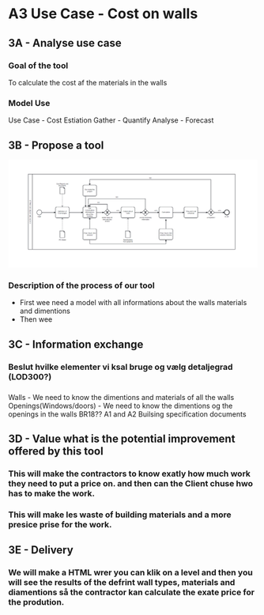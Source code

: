 # A3 Use Case - Cost on walls
## 3A - Analyse use case
### Goal of the tool
To calculate the cost af the materials in the walls
### Model Use
Use Case - Cost Estiation
Gather - Quantify
Analyse - Forecast

## 3B - Propose a tool
![image](https://github.com/AnjaHolmquist/Assignment-A3/blob/main/BPMN%202.0.png)
### Description of the process of our tool
- First wee need a model with all informations about the walls materials and dimentions
- Then wee

## 3C - Information exchange
### Beslut hvilke elementer vi ksal bruge og vælg detaljegrad (LOD300?)
### 
Walls - We need to know the dimentions and materials of all the walls
Openings(Windows/doors) - We need to know the dimentions og the openings in the walls
BR18??
A1 and A2
Builsing specification documents

## 3D - Value what is the potential improvement offered by this tool
### This will make the contractors to know exatly how much work they need to put a price on. and then can the Client chuse hwo has to make the work.
### This will make les waste of building materials and a more presice prise for the work. 

## 3E - Delivery
### We will make a HTML wrer you can klik on a level and then you will see the results of the defrint wall types, materials and diamentions så the contractor kan calculate the exate price for the prodution.
